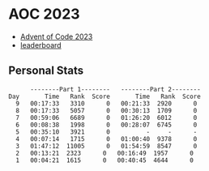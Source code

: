 # AOC 2023

* [Advent of Code 2023](https://adventofcode.com/2023)
* [leaderboard](https://adventofcode.com/2023/leaderboard)

## Personal Stats
```
      --------Part 1--------   --------Part 2--------
Day       Time   Rank  Score       Time   Rank  Score
  9   00:17:33   3310      0   00:21:33  2920      0
  8   00:17:33   5057      0   00:30:13  1709      0
  7   00:59:06   6689      0   01:26:20  6012      0
  6   00:08:38   1998      0   00:28:07  6745      0
  5   00:35:10   3921      0          -     -      -
  4   00:07:14   1715      0   01:00:40  9378      0
  3   01:47:12  11005      0   01:54:59  8547      0
  2   00:13:21  2323      0   00:16:49  1957      0
  1   00:04:21  1615      0   00:40:45  4644      0
```
